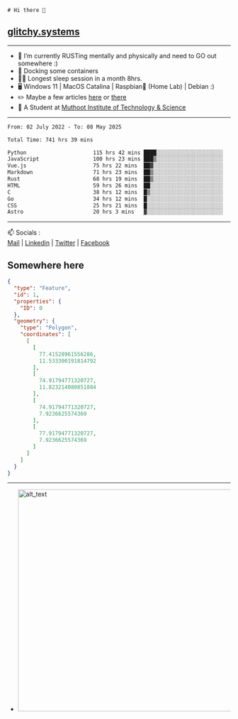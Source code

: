 ```
# Hi there 👋
```
## [glitchy.systems](https://glitchy.systems)
---

- 🌱 I’m currently RUSTing mentally and physically and need to GO out somewhere :)
- 🐋 Docking some containers
- 😶‍🌫️ Longest sleep session in a month 8hrs.
- 🖥️ Windows 11 | MacOS Catalina | Raspbian🥧 (Home Lab) | Debian :)
- ✏️ Maybe a few articles [here](https://medium.com/@advaithnarayanan8) or [there](https://medium.com/@advaithnarayanan8)
- 📑 A Student at [Muthoot Institute of Technology & Science](https://mgmits.ac.in/)



---

<!--START_SECTION:waka-->

```txt
From: 02 July 2022 - To: 08 May 2025

Total Time: 741 hrs 39 mins

Python                     115 hrs 42 mins ████░░░░░░░░░░░░░░░░░░░░░   15.60 %
JavaScript                 100 hrs 23 mins ███▒░░░░░░░░░░░░░░░░░░░░░   13.54 %
Vue.js                     75 hrs 22 mins  ██▓░░░░░░░░░░░░░░░░░░░░░░   10.16 %
Markdown                   71 hrs 23 mins  ██▒░░░░░░░░░░░░░░░░░░░░░░   09.63 %
Rust                       68 hrs 19 mins  ██▒░░░░░░░░░░░░░░░░░░░░░░   09.21 %
HTML                       59 hrs 26 mins  ██░░░░░░░░░░░░░░░░░░░░░░░   08.01 %
C                          38 hrs 12 mins  █▒░░░░░░░░░░░░░░░░░░░░░░░   05.15 %
Go                         34 hrs 12 mins  █░░░░░░░░░░░░░░░░░░░░░░░░   04.61 %
CSS                        25 hrs 21 mins  █░░░░░░░░░░░░░░░░░░░░░░░░   03.42 %
Astro                      20 hrs 3 mins   ▓░░░░░░░░░░░░░░░░░░░░░░░░   02.70 %
```

<!--END_SECTION:waka-->

---

📫 Socials :<br>
[Mail](mailto:advaith@glitchy.systems) | [Linkedin](https://www.linkedin.com/in/advaith-narayanan-a72152214/) | [Twitter](https://twitter.com/advaithnarayan) | [Facebook](https://screenmessage.com/qinq)

## Somewhere here

```geojson
{
  "type": "Feature",
  "id": 1,
  "properties": {
    "ID": 0
  },
  "geometry": {
    "type": "Polygon",
    "coordinates": [
      [
        [
          77.41528961556286,
          11.533300191814792
        ],
        [
          74.91794771320727,
          11.823214080851884
        ],
        [
          74.91794771320727,
          7.9236625574369
        ],
        [
          77.91794771320727,
          7.9236625574369
        ]
      ]
    ]
  }
}
```


--- 
- [<img alt="alt_text" width="500px" src="https://valid.x86.fr/cache/banner/xv24bv-6.png" />](https://valid.x86.fr/xv24bv)


